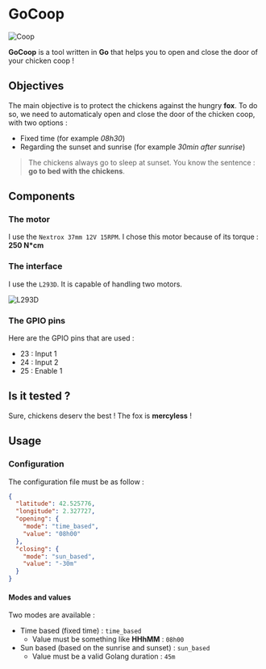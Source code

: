 # GoCoop

![Coop](https://github.com/fallais/gocoop-api/blob/master/coop.png)

**GoCoop** is a tool written in **Go** that helps you to open and close the door of your chicken coop !

## Objectives

The main objective is to protect the chickens against the hungry **fox**. To do so, we need to automaticaly open and close the door of the chicken coop, with two options :

- Fixed time (for example *08h30*)
- Regarding the sunset and sunrise (for example *30min after sunrise*)

> The chickens always go to sleep at sunset. You know the sentence : **go to bed with the chickens**.

## Components

### The motor

I use the `Nextrox 37mm 12V 15RPM`. I chose this motor because of its torque : **250 N*cm**

### The interface

I use the `L293D`. It is capable of handling two motors.

![L293D](https://github.com/fallais/gocoop-api/blob/master/L293D.jpg)

### The GPIO pins

Here are the GPIO pins that are used :

- 23 : Input 1
- 24 : Input 2
- 25 : Enable 1

## Is it tested ?

Sure, chickens deserv the best ! The fox is **mercyless** !

## Usage

### Configuration

The configuration file must be as follow :

```json
{
  "latitude": 42.525776,
  "longitude": 2.327727,
  "opening": {
    "mode": "time_based",
    "value": "08h00"
  },
  "closing": {
    "mode": "sun_based",
    "value": "-30m"
  }
}
```

#### Modes and values

Two modes are available :

- Time based (fixed time) : `time_based`
  - Value must be something like **HHhMM** : `08h00`
- Sun based (based on the sunrise and sunset) : `sun_based`
  - Value must be a valid Golang duration : `45m`